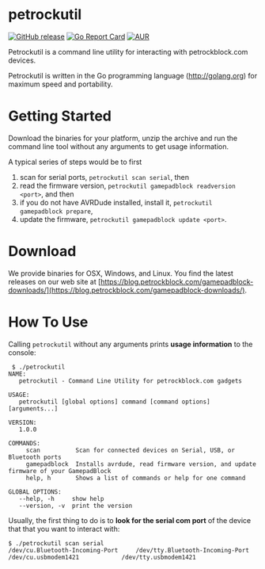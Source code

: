 # petrockutil

[![GitHub release](https://img.shields.io/github/release/petrockblog/petroutil.svg)](https://github.com/petrockblog/petrockutil/releases) [![Go Report Card](https://goreportcard.com/badge/github.com/petrockblog/petrockutil)](https://goreportcard.com/report/github.com/petrockblog/petrockutil) [![AUR](https://img.shields.io/aur/license/yaourt.svg)]()

Petrockutil is a command line utility for interacting with petrockblock.com devices.

Petrockutil is written in the Go programming language (http://golang.org) for maximum speed and portability.

# Getting Started

Download the binaries for your platform, unzip the archive and run the command line tool without any arguments to get usage information.

A typical series of steps would be to first

1. scan for serial ports, `petrockutil scan serial`, then
2. read the firmware version, `petrockutil gamepadblock readversion <port>`, and then
3. if you do not have AVRDude installed, install it, `petrockutil gamepadblock prepare`,
3. update the firmware, `petrockutil gamepadblock update <port>`.


# Download

We provide binaries for OSX, Windows, and Linux. You find the latest releases on our web site at [https://blog.petrockblock.com/gamepadblock-downloads/](https://blog.petrockblock.com/gamepadblock-downloads/).


# How To Use

Calling `petrockutil` without any arguments prints __usage information__ to the console:
```
 $ ./petrockutil 
NAME:
   petrockutil - Command Line Utility for petrockblock.com gadgets

USAGE:
   petrockutil [global options] command [command options] [arguments...]

VERSION:
   1.0.0

COMMANDS:
     scan          Scan for connected devices on Serial, USB, or Bluetooth ports
     gamepadblock  Installs avrdude, read firmware version, and update firmware of your GamepadBlock
     help, h       Shows a list of commands or help for one command

GLOBAL OPTIONS:
   --help, -h     show help
   --version, -v  print the version   
```

Usually, the first thing to do is to __look for the serial com port__ of the device that that you want to interact with:
```
$ ./petrockutil scan serial
/dev/cu.Bluetooth-Incoming-Port     /dev/tty.Bluetooth-Incoming-Port
/dev/cu.usbmodem1421            /dev/tty.usbmodem1421

```